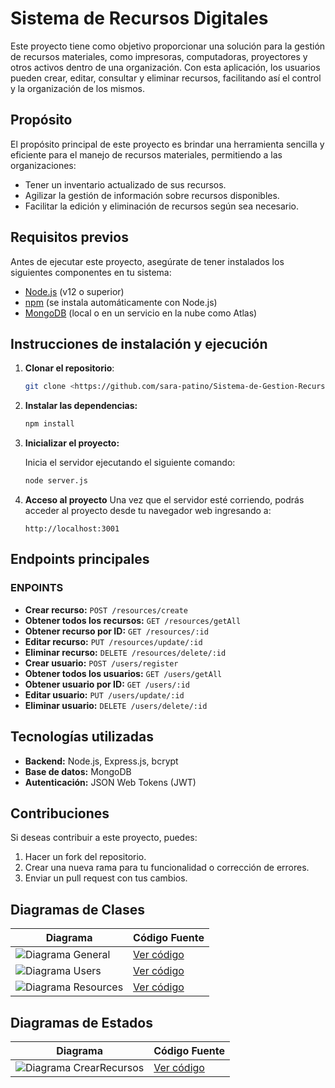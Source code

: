 # Sistema de Recursos Digitales

Este proyecto tiene como objetivo proporcionar una solución para la gestión de recursos materiales, como impresoras, computadoras, proyectores y otros activos dentro de una organización. Con esta aplicación, los usuarios pueden crear, editar, consultar y eliminar recursos, facilitando así el control y la organización de los mismos.

## Propósito

El propósito principal de este proyecto es brindar una herramienta sencilla y eficiente para el manejo de recursos materiales, permitiendo a las organizaciones:

- Tener un inventario actualizado de sus recursos.
- Agilizar la gestión de información sobre recursos disponibles.
- Facilitar la edición y eliminación de recursos según sea necesario.

## Requisitos previos

Antes de ejecutar este proyecto, asegúrate de tener instalados los siguientes componentes en tu sistema:

- [Node.js](https://nodejs.org/) (v12 o superior)
- [npm](https://www.npmjs.com/) (se instala automáticamente con Node.js)
- [MongoDB](https://www.mongodb.com/) (local o en un servicio en la nube como Atlas)

## Instrucciones de instalación y ejecución

1. **Clonar el repositorio**:

   ```bash
   git clone <https://github.com/sara-patino/Sistema-de-Gestion-Recursos-Digitales.git>
2. **Instalar las dependencias:**
    ```bash
    npm install
3. **Inicializar el proyecto:**

    Inicia el servidor ejecutando el siguiente comando:
    ```bash
    node server.js
4. **Acceso al proyecto**
    Una vez que el servidor esté corriendo, podrás acceder al proyecto desde tu navegador web ingresando a:
    ```arduino
    http://localhost:3001
    
## Endpoints principales

### ENPOINTS

- **Crear recurso:** `POST /resources/create`
- **Obtener todos los recursos:** `GET /resources/getAll`
- **Obtener recurso por ID:** `GET /resources/:id`
- **Editar recurso:** `PUT /resources/update/:id`
- **Eliminar recurso:** `DELETE /resources/delete/:id`
- **Crear usuario:** `POST /users/register`
- **Obtener todos los usuarios:** `GET /users/getAll`
- **Obtener usuario por ID:** `GET /users/:id`
- **Editar usuario:** `PUT /users/update/:id`
- **Eliminar usuario:** `DELETE /users/delete/:id`

## Tecnologías utilizadas

- **Backend:** Node.js, Express.js, bcrypt
- **Base de datos:** MongoDB
- **Autenticación:** JSON Web Tokens (JWT)

## Contribuciones

Si deseas contribuir a este proyecto, puedes:

1. Hacer un fork del repositorio.
2. Crear una nueva rama para tu funcionalidad o corrección de errores.
3. Enviar un pull request con tus cambios.


## Diagramas de Clases
| Diagrama | Código Fuente |
|----------|---------------|
| ![Diagrama General](/diagramas/DiagramaGeneral.svg) | [Ver código](/diagramas/diagramaGeneral.puml)|
| ![Diagrama Users](/diagramas/DiagramaUsers.svg) | [Ver código](/diagramas/diagramaUsers.puml)|
| ![Diagrama Resources](/diagramas/DiagramaResources.svg) | [Ver código](/diagramas/diagramaResources.puml)|

## Diagramas de Estados
| Diagrama | Código Fuente |
|----------|---------------|
| ![Diagrama CrearRecursos](/diagramas/diagramaDeEstados/CrearRecurso.svg) | [Ver código](/diagramas/diagramaDeEstados/crearRecurso.puml)|
